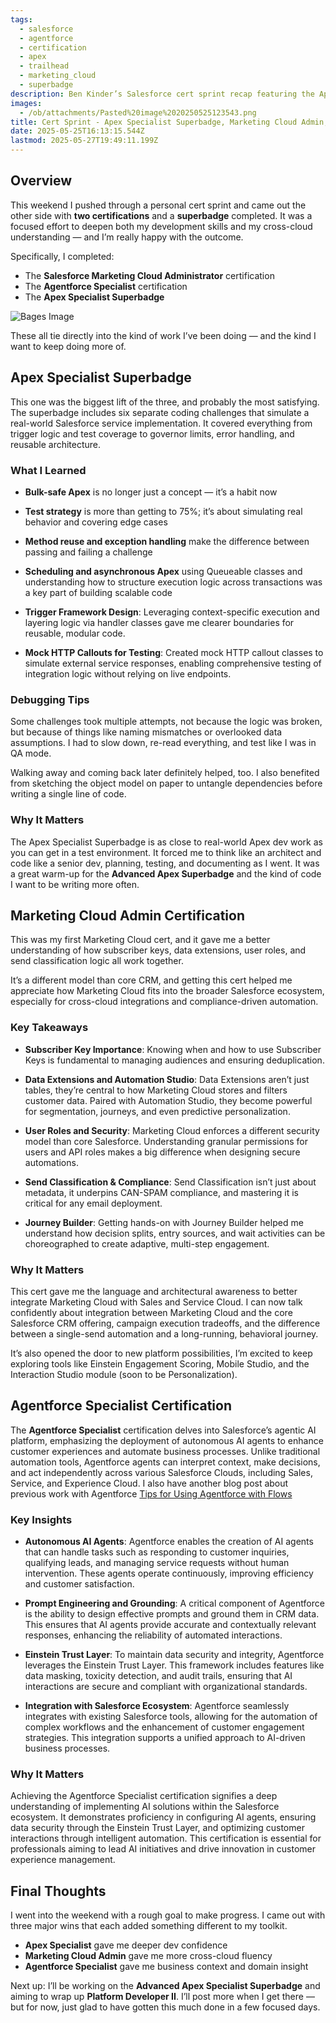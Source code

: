 ```yaml
---
tags:
  - salesforce
  - agentforce
  - certification
  - apex
  - trailhead
  - marketing_cloud
  - superbadge
description: Ben Kinder’s Salesforce cert sprint recap featuring the Apex Specialist Superbadge, Marketing Cloud Admin, and Agentforce Specialist certifications—highlighting AI automation, Apex best practices, and cross-cloud integration.
images:
  - /ob/attachments/Pasted%20image%2020250525123543.png
title: Cert Sprint - Apex Specialist Superbadge, Marketing Cloud Admin, and Agentforce Specialist
date: 2025-05-25T16:13:15.544Z
lastmod: 2025-05-27T19:49:11.199Z
---
```

## Overview

This weekend I pushed through a personal cert sprint and came out the other side with **two certifications** and a **superbadge** completed. It was a focused effort to deepen both my development skills and my cross-cloud understanding — and I’m really happy with the outcome.

Specifically, I completed:

* The **Salesforce Marketing Cloud Administrator** certification
* The **Agentforce Specialist** certification
* The **Apex Specialist Superbadge**

![Bages Image](/ob/attachments/Pasted%20image%2020250525123543.png)

These all tie directly into the kind of work I’ve been doing — and the kind I want to keep doing more of.

## Apex Specialist Superbadge

This one was the biggest lift of the three, and probably the most satisfying. The superbadge includes six separate coding challenges that simulate a real-world Salesforce service implementation. It covered everything from trigger logic and test coverage to governor limits, error handling, and reusable architecture.

### What I Learned

* **Bulk-safe Apex** is no longer just a concept — it’s a habit now

* **Test strategy** is more than getting to 75%; it’s about simulating real behavior and covering edge cases

* **Method reuse and exception handling** make the difference between passing and failing a challenge

* **Scheduling and asynchronous Apex** using Queueable classes and understanding how to structure execution logic across transactions was a key part of building scalable code

* **Trigger Framework Design**: Leveraging context-specific execution and layering logic via handler classes gave me clearer boundaries for reusable, modular code.

* **Mock HTTP Callouts for Testing**: Created mock HTTP callout classes to simulate external service responses, enabling comprehensive testing of integration logic without relying on live endpoints.

### Debugging Tips

Some challenges took multiple attempts, not because the logic was broken, but because of things like naming mismatches or overlooked data assumptions. I had to slow down, re-read everything, and test like I was in QA mode.

Walking away and coming back later definitely helped, too. I also benefited from sketching the object model on paper to untangle dependencies before writing a single line of code.

### Why It Matters

The Apex Specialist Superbadge is as close to real-world Apex dev work as you can get in a test environment. It forced me to think like an architect and code like a senior dev, planning, testing, and documenting as I went. It was a great warm-up for the **Advanced Apex Superbadge** and the kind of code I want to be writing more often.

## Marketing Cloud Admin Certification

This was my first Marketing Cloud cert, and it gave me a better understanding of how subscriber keys, data extensions, user roles, and send classification logic all work together.

It’s a different model than core CRM, and getting this cert helped me appreciate how Marketing Cloud fits into the broader Salesforce ecosystem, especially for cross-cloud integrations and compliance-driven automation.

### Key Takeaways

* **Subscriber Key Importance**: Knowing when and how to use Subscriber Keys is fundamental to managing audiences and ensuring deduplication.

* **Data Extensions and Automation Studio**: Data Extensions aren’t just tables, they’re central to how Marketing Cloud stores and filters customer data. Paired with Automation Studio, they become powerful for segmentation, journeys, and even predictive personalization.

* **User Roles and Security**: Marketing Cloud enforces a different security model than core Salesforce. Understanding granular permissions for users and API roles makes a big difference when designing secure automations.

* **Send Classification & Compliance**: Send Classification isn’t just about metadata, it underpins CAN-SPAM compliance, and mastering it is critical for any email deployment.

* **Journey Builder**:  Getting hands-on with Journey Builder helped me understand how decision splits, entry sources, and wait activities can be choreographed to create adaptive, multi-step engagement.

### Why It Matters

This cert gave me the language and architectural awareness to better integrate Marketing Cloud with Sales and Service Cloud. I can now talk confidently about integration between Marketing Cloud and the core Salesforce CRM offering, campaign execution tradeoffs, and the difference between a single-send automation and a long-running, behavioral journey.

It’s also opened the door to new platform possibilities, I’m excited to keep exploring tools like Einstein Engagement Scoring, Mobile Studio, and the Interaction Studio module (soon to be Personalization).

## Agentforce Specialist Certification

The **Agentforce Specialist** certification delves into Salesforce’s agentic AI platform, emphasizing the deployment of autonomous AI agents to enhance customer experiences and automate business processes. Unlike traditional automation tools, Agentforce agents can interpret context, make decisions, and act independently across various Salesforce Clouds, including Sales, Service, and Experience Cloud. I also have another blog post about previous work with Agentforce [Tips for Using Agentforce with Flows](/Tips%20for%20Using%20Agentforce%20with%20Flows)

### **Key Insights**

* **Autonomous AI Agents**: Agentforce enables the creation of AI agents that can handle tasks such as responding to customer inquiries, qualifying leads, and managing service requests without human intervention. These agents operate continuously, improving efficiency and customer satisfaction. 

* **Prompt Engineering and Grounding**: A critical component of Agentforce is the ability to design effective prompts and ground them in CRM data. This ensures that AI agents provide accurate and contextually relevant responses, enhancing the reliability of automated interactions.

* **Einstein Trust Layer**: To maintain data security and integrity, Agentforce leverages the Einstein Trust Layer. This framework includes features like data masking, toxicity detection, and audit trails, ensuring that AI interactions are secure and compliant with organizational standards. 

* **Integration with Salesforce Ecosystem**: Agentforce seamlessly integrates with existing Salesforce tools, allowing for the automation of complex workflows and the enhancement of customer engagement strategies. This integration supports a unified approach to AI-driven business processes.

### **Why It Matters**

Achieving the Agentforce Specialist certification signifies a deep understanding of implementing AI solutions within the Salesforce ecosystem. It demonstrates proficiency in configuring AI agents, ensuring data security through the Einstein Trust Layer, and optimizing customer interactions through intelligent automation. This certification is essential for professionals aiming to lead AI initiatives and drive innovation in customer experience management.

## Final Thoughts

I went into the weekend with a rough goal to make progress. I came out with three major wins that each added something different to my toolkit.

* **Apex Specialist** gave me deeper dev confidence
* **Marketing Cloud Admin** gave me more cross-cloud fluency
* **Agentforce Specialist** gave me business context and domain insight

Next up: I’ll be working on the **Advanced Apex Specialist Superbadge** and aiming to wrap up **Platform Developer II**. I’ll post more when I get there — but for now, just glad to have gotten this much done in a few focused days.
